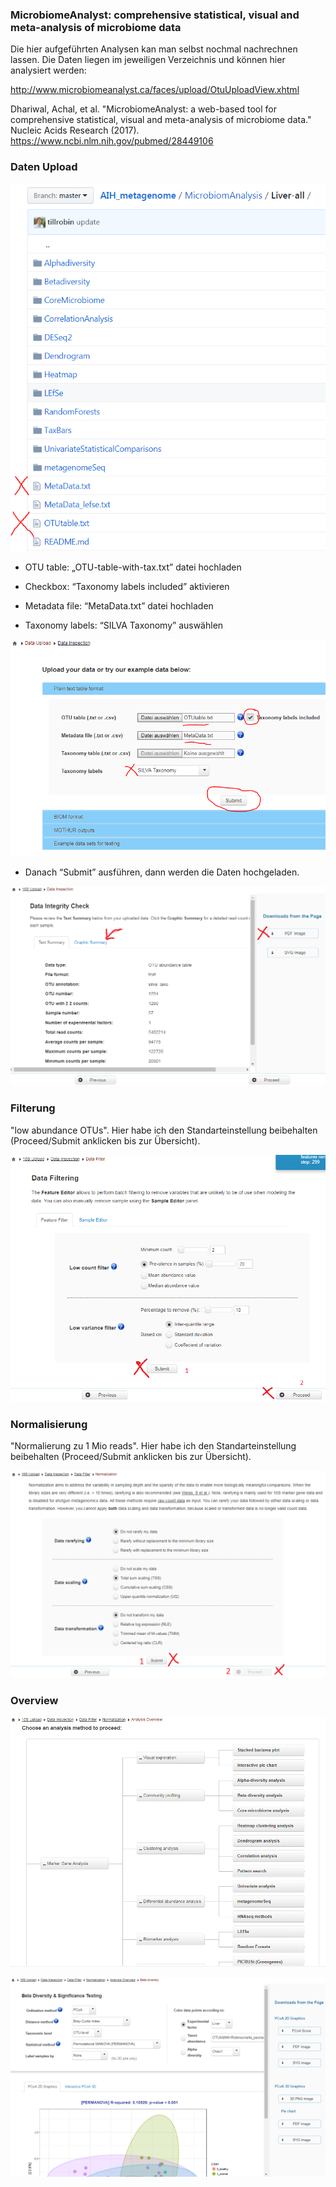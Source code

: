 ### MicrobiomeAnalyst: comprehensive statistical, visual and meta-analysis of microbiome data

Die hier aufgeführten Analysen kan man selbst nochmal nachrechnen lassen. Die Daten liegen im jeweiligen Verzeichnis und können hier analysiert werden:

<http://www.microbiomeanalyst.ca/faces/upload/OtuUploadView.xhtml>

Dhariwal, Achal, et al. "MicrobiomeAnalyst: a web-based tool for comprehensive statistical, visual and meta-analysis of microbiome data." Nucleic Acids Research (2017).
<https://www.ncbi.nlm.nih.gov/pubmed/28449106>
 
### Daten Upload

 ![alt text](/MicrobiomAnalysis/00.png)

 - OTU table: „OTU-table-with-tax.txt” datei hochladen

 - Checkbox: “Taxonomy labels included” aktivieren

 - Metadata file: “MetaData.txt” datei hochladen

 - Taxonomy labels: “SILVA Taxonomy” auswählen
 
 ![alt text](/MicrobiomAnalysis/01.png)

 - Danach “Submit” ausführen, dann werden die Daten hochgeladen.

 ![alt text](/MicrobiomAnalysis/02.png)

### Filterung

"low abundance OTUs". Hier habe ich den Standarteinstellung beibehalten (Proceed/Submit anklicken bis zur Übersicht).

 ![alt text](/MicrobiomAnalysis/03.png)

### Normalisierung

"Normalierung zu 1 Mio reads". Hier habe ich den Standarteinstellung beibehalten (Proceed/Submit anklicken bis zur Übersicht).

 ![alt text](/MicrobiomAnalysis/04.png)

### Overview

 ![alt text](/MicrobiomAnalysis/05.png)

 ![alt text](/MicrobiomAnalysis/06.png)

